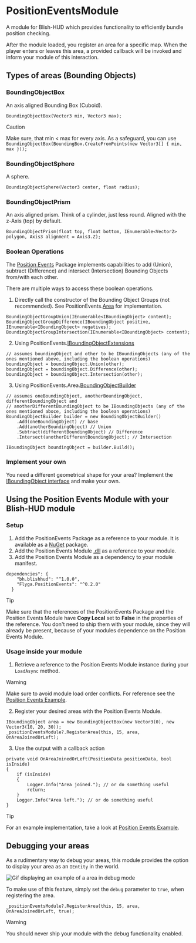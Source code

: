 # PositionEventsModule
A module for Blish-HUD which provides functionality to efficiently bundle position checking.

After the module loaded, you register an area for a specific map. When the player enters or leaves 
this area, a provided callback will be invoked and inform your module of this interaction.

## Types of areas (Bounding Objects)
### BoundingObjectBox
An axis aligned Bounding Box (Cuboid).
```
BoundingObjectBox(Vector3 min, Vector3 max);
```
> [!CAUTION]
> Make sure, that min < max for every axis. As a safeguard, you can use
> `BoundingObjectBox(BoundingBox.CreateFromPoints(new Vector3[] { min, max }));`
### BoundingObjectSphere
A sphere.
```
BoundingObjectSphere(Vector3 center, float radius);
```
### BoundingObjectPrism
An axis aligned prism. Think of a cylinder, just less round. Aligned with the z-Axis (top) by default.
```
BoundingObjectPrism(float top, float bottom, IEnumerable<Vector2> polygon, Axis3 alignment = Axis3.Z);
```
### Boolean Operations
The [Position Events](https://github.com/Flyga-M/PositionEvents) Package implements capabilities to 
add (Union), subtract (Difference) and intersect (Intersection) Bounding Objects from/with each other.

There are multiple ways to access these boolean operations.
1. Directly call the constructor of the Bounding Object Groups (not recommended).
 See PositionEvents.[Area](https://github.com/Flyga-M/PositionEvents/tree/master/Area) for implementation.
```
BoundingObjectGroupUnion(IEnumerable<IBoundingObject> content);
BoundingObjectGroupDifference(IBoundingObject positive, IEnumerable<IBoundingObject> negatives);
BoundingObjectGroupIntersection(IEnumerable<IBoundingObject> content);
```
2. Using PositionEvents.[IBoundingObjectExtensions](https://github.com/Flyga-M/PositionEvents/blob/master/_Extensions/IBoundingObjectExtensions.cs)
```
// assumes boundingObject and other to be IBoundingObjects (any of the ones mentioned above, including the boolean operations)
boundingObject = boundingObject.Union(other);
boundingObject = boundingObject.Difference(other);
boundingObject = boundingObject.Intersection(other);
```
3. Using PositionEvents.Area.[BoundingObjectBuilder](https://github.com/Flyga-M/PositionEvents/blob/master/Area/_Builder/BoundingObjectBuilder.cs)
```
// assumes oneBoundingObject, anotherBoundingObject, differentBoundingObject and
// anotherDifferentBoundingObject to be IBoundingObjects (any of the ones mentioned aboce, including the boolean operations)
BoundingObjectBuilder builder = new BoundingObjectBuilder()
    .Add(oneBoundingObject) // base
    .Add(anotherBoundingObject) // Union
    .Subtract(differentBoundingObject) // Difference
    .Intersect(anotherDifferentBoundingObject); // Intersection

IBoundingObject boundingObject = builder.Build();
```
### Implement your own
You need a different geometrical shape for your area? Implement the
 [IBoundingObject interface](https://github.com/Flyga-M/PositionEvents/blob/master/Area/_Interfaces/IBoundingObject.cs)
 and make your own.

## Using the Position Events Module with your Blish-HUD module
### Setup
1. Add the PositionEvents Package as a reference to your module. It is available as a [NuGet](https://www.nuget.org/packages/PositionEvents) package.
2. Add the Position Events Module [.dll](https://github.com/Flyga-M/PositionEventsModule/releases/) as a reference to your module.
3. Add the Position Events Module as a dependency to your module manifest.
```
dependencies": {
    "bh.blishhud": "^1.0.0",
	"Flyga.PositionEvents": "^0.2.0"
  }
```
> [!TIP]
> Make sure that the references of the PositionEvents Package and the Position Events Module have **Copy Local** set
> to **False** in the properties of the reference. You don't need to ship them with your module, since they will
> already be present, because of your modules dependence on the Position Events Module.

### Usage inside your module
1. Retrieve a reference to the Position Events Module instance during your `LoadAsync` method.
> [!WARNING]
> Make sure to avoid module load order conflicts. For reference see the [Position Events Example](https://github.com/Flyga-M/PositionEventsExample).

2. Register your desired areas with the Position Events Module.
```
IBoundingObject area = new BoundingObjectBox(new Vector3(0), new Vector3(10, 20, 30));
_positionEventsModule?.RegisterArea(this, 15, area, OnAreaJoinedOrLeft);
```

3. Use the output with a callback action
```
private void OnAreaJoinedOrLeft(PositionData positionData, bool isInside)
{
    if (isInside)
    {
        Logger.Info("Area joined."); // or do something useful
        return;
    }
    Logger.Info("Area left."); // or do something useful
}
```

> [!TIP]
> For an example implementation, take a look at [Position Events Example](https://github.com/Flyga-M/PositionEventsExample).

## Debugging your areas
As a rudimentary way to debug your areas, this module provides the option to display your area
 as an `IEntity` in the world.

![Gif displaying an example of a area in debug mode](https://github.com/Flyga-M/PositionEventsModule/blob/master/Resources/debug.gif)

 To make use of this feature, simply set the `debug` parameter to `true`, when registering the area.
 ```
 _positionEventsModule?.RegisterArea(this, 15, area, OnAreaJoinedOrLeft, true);
 ```
 > [!WARNING]
 > You should never ship your module with the debug functionality enabled.